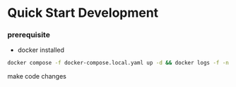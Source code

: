 
# Quick Start Development

### prerequisite
- docker installed

```bash
docker compose -f docker-compose.local.yaml up -d && docker logs -f -n 10 web
```

make code changes
